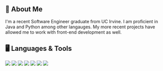 📜 About Me
---
I'm a recent Software Engineer graduate from UC Irvine. I am proficient in Java and Python among other langauges. My more recent projects have allowed me to work with front-end development as well. 

🖥️ Languages & Tools 
---
<img src="https://img.shields.io/badge/Java-lightgrey.svg?logo=Java"> <img src="https://img.shields.io/badge/Python-lightgrey.svg?logo=Python"> <img src="https://img.shields.io/badge/C++-lightgrey.svg?logo=C++"> <img src="https://img.shields.io/badge/CSS-lightgrey.svg?logo=CSS3"> <img src="https://img.shields.io/badge/MySQL-lightgrey.svg?logo=MySQL"> <img src="https://img.shields.io/badge/Java_Script-lightgrey.svg?logo=JavaScript"> <img src="https://img.shields.io/badge/React_Native-lightgrey.svg?logo=React">

<!--
**kmphan/kmphan** is a ✨ _special_ ✨ repository because its `README.md` (this file) appears on your GitHub profile.

Here are some ideas to get you started:

- 🔭 I’m currently working on ...
- 🌱 I’m currently learning ...
- 👯 I’m looking to collaborate on ...
- 🤔 I’m looking for help with ...
- 💬 Ask me about ...
- 📫 How to reach me: ...
- 😄 Pronouns: ...
- ⚡ Fun fact: ...
-->
